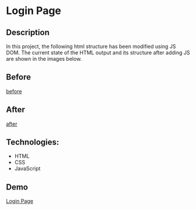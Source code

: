 # Login Page

## Description

In this project, the following html structure has been modified using JS DOM. The current state of the HTML output and its structure after adding JS are shown in the images below.

## Before
[before](./img/before.png)

## After
[after](./img/after.PNG)

## Technologies:
- HTML
- CSS
- JavaScript

## Demo

[Login Page](https://meryemsenturk.github.io/Login-Page/)